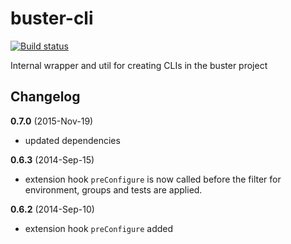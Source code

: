 # buster-cli

[![Build status](https://secure.travis-ci.org/busterjs/buster-cli.png?branch=master)](http://travis-ci.org/busterjs/buster-cli)

Internal wrapper and util for creating CLIs in the buster project


## Changelog

**0.7.0** (2015-Nov-19)

* updated dependencies

**0.6.3** (2014-Sep-15)

* extension hook `preConfigure` is now called before the filter for environment, groups and tests are applied.


**0.6.2** (2014-Sep-10)

* extension hook `preConfigure` added

